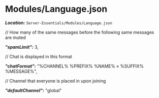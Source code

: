 # Modules/Language.json

***Location:*** `Server-Essentials/Modules/Language.json`

  // How many of the same messages before the following same messages are muted

  ***"spamLimit":*** 3,

  // Chat is displayed in this format

  ***"chatFormat":*** "%CHANNEL% %PREFIX% %NAME% » %SUFFIX% %MESSAGE%",

  // Channel that everyone is placed in upon joining

  ***"defaultChannel":*** "global"
